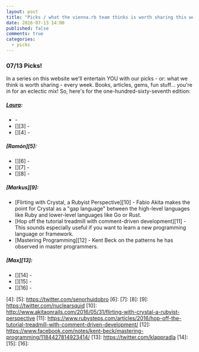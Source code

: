 ```yaml
---
layout: post
title: "Picks / what the vienna.rb team thinks is worth sharing this week"
date: 2016-07-13 14:00
published: false
comments: true
categories:
  - picks
---
```


### 07/13 Picks!

In a series on this website we'll entertain YOU with our picks - or: what we think is worth sharing - every week.
Books, articles, gems, fun stuff... you're in for an eclectic mix! So, here's for the one-hundred-sixty-seventh edition:

##### [Laura][1]:
- [][2] - 
- [][3] - 
- [][4] - 

##### [Ramón][5]:
- [][6] - 
- [][7] - 
- [][8] - 

##### [Markus][9]:
- [Flirting with Crystal, a Rubyist Perspective][10] - Fabio Akita makes the point for Crystal as a "gap language" between the high-level languages like Ruby and lower-level languages like Go or Rust.
- [Hop off the tutorial treadmill with comment-driven development][11] - This sounds especially useful if you want to learn a new programming language or framework.
- [Mastering Programming][12] - Kent Beck on the patterns he has observed in master programmers.

##### [Max][13]:
- [][14] - 
- [][15] - 
- [][16] - 

[1]: http://www.twitter.com/alicetragedy
[2]: 
[3]: 
[4]: 
[5]: https://twitter.com/senorhuidobro
[6]:
[7]:
[8]:
[9]: https://twitter.com/nuclearsquid
[10]: http://www.akitaonrails.com/2016/05/31/flirting-with-crystal-a-rubyist-perspective
[11]: https://www.rubysteps.com/articles/2016/hop-off-the-tutorial-treadmill-with-comment-driven-development/
[12]: https://www.facebook.com/notes/kent-beck/mastering-programming/1184427814923414/
[13]: https://twitter.com/klappradla
[14]: 
[15]: 
[16]: 


